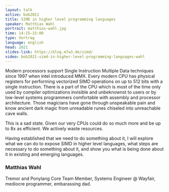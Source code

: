 ```yaml
---
layout: talk
active: bob2021
title: SIMD in higher level programming languages
speaker: Matthias Wahl
portrait: matthias-wahl.jpg
time: 14:15–15:00
type: Vortrag
language: english
head: 2021
slides-link: https://blog.m7w3.de/simd/
video: bob2021-simd-in-higher-level-programming-languages-wahl
---
```


Modern processors support Single Instruction Multiple Data techniques
since 1997 when intel introduced MMX. Every modern CPU has physical
registers for performing vectorized SIMD operations on up to 512 bits
with a single instruction. There is a part of the CPU which is most of
the time only used by compiler optimizations invisible and unbeknownst
to users or by low-level systems programmers comfortable with assembly
and processor architecture. Those magicians have gone through
unspeakable pain and know ancient dark magic from unreadable runes
chiseled into unreachable cave walls.

This is a sad state. Given our very CPUs could do so much more and be
up to 8x as efficient. We actively waste resources.

Having established that we need to do something about it, I will
explore what we can do to expose SIMD in higher level languages, what
steps are necessary to do something about it, and show you what is
being done about it in existing and emerging languages.

### Matthias Wahl

Tremor and Ponylang Core Team Member, Systems Engineer @ Wayfair,
mediocre programmer, embarassing dad.
